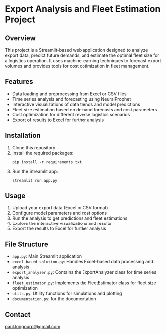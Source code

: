 # Export Analysis and Fleet Estimation Project

## Overview
This project is a Streamlit-based web application designed to analyze export data, predict future demands, and estimate the optimal fleet size for a logistics operation. It uses machine learning techniques to forecast export volumes and provides tools for cost optimization in fleet management.

## Features
- Data loading and preprocessing from Excel or CSV files
- Time series analysis and forecasting using NeuralProphet
- Interactive visualizations of data trends and model predictions
- Fleet size estimation based on demand forecasts and cost parameters
- Cost optimization for different reverse logistics scenarios
- Export of results to Excel for further analysis

## Installation
1. Clone this repository
2. Install the required packages:
   ```
   pip install -r requirements.txt
   ```
3. Run the Streamlit app:
   ```
   streamlit run app.py
   ```

## Usage
1. Upload your export data (Excel or CSV format)
2. Configure model parameters and cost options
3. Run the analysis to get predictions and fleet estimations
4. Explore the interactive visualizations and results
5. Export the results to Excel for further analysis

## File Structure
- `app.py`: Main Streamlit application
- `excel_based_solution.py`: Handles Excel-based data processing and analysis
- `export_analyzer.py`: Contains the ExportAnalyzer class for time series analysis
- `fleet_estimator.py`: Implements the FleetEstimator class for fleet size optimization
- `utils.py`: Utility functions for simulations and plotting
- `documentation.py`: for the documentation

## Contact
paul.longourpl@gmail.com